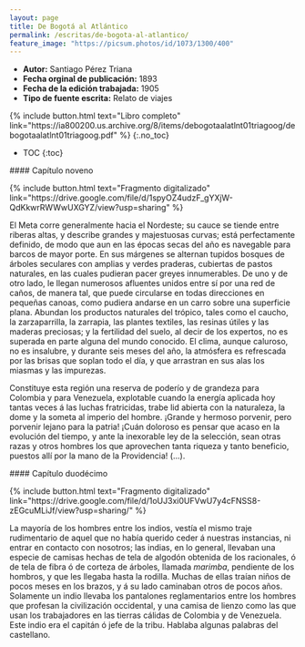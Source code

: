 ```yaml
---
layout: page
title: De Bogotá al Atlántico
permalink: /escritas/de-bogota-al-atlantico/
feature_image: "https://picsum.photos/id/1073/1300/400"
---
```


- **Autor:** Santiago Pérez Triana
- **Fecha orginal de publicación:** 1893
- **Fecha de la edición trabajada:** 1905
- **Tipo de fuente escrita:** Relato de viajes 
<p></p>
{% include button.html text="Libro completo" link="https://ia800200.us.archive.org/8/items/debogotaalatlnt01triagoog/debogotaalatlnt01triagoog.pdf" %}
{:.no_toc} 

* TOC
{:toc}
<p></p> 
#### Capítulo noveno
 <p></p>
{% include button.html text="Fragmento digitalizado" link="https://drive.google.com/file/d/1spyOZ4udzF_gYXjW-QdKkwrRWWwUXGYZ/view?usp=sharing" %}

El Meta corre generalmente hacia el Nordeste; su cauce se tiende entre riberas altas, y describe grandes y majestuosas curvas; está perfectamente definido, de modo que aun en las épocas secas del año es navegable para barcos de mayor porte. En sus márgenes se alternan tupidos bosques de árboles seculares con amplias y verdes praderas, cubiertas de pastos naturales, en las cuales pudieran pacer greyes innumerables. De uno y de otro lado, le llegan numerosos afluentes unidos entre sí por una red de caños, de manera tal, que puede circularse en todas direcciones en pequeñas canoas, como pudiera andarse en un carro sobre una superficie plana. Abundan los productos naturales del trópico, tales como el caucho, la zarzaparrilla, la zarrapia, las plantes textiles, las resinas útiles y las maderas preciosas; y la fertilidad del suelo, al decir de los expertos, no es superada en parte alguna del mundo conocido. El clima, aunque caluroso, no es insalubre, y durante seis meses del año, la atmósfera es refrescada por las brisas que soplan todo el día, y que arrastran en sus alas los miasmas y las impurezas.

Constituye esta región una reserva de poderío y de grandeza para Colombia y para Venezuela, explotable cuando la energía aplicada hoy tantas veces á las luchas fratricidas, trabe lid abierta con la naturaleza, la dome y la someta al imperio del hombre. ¡Grande y hermoso porvenir, pero porvenir lejano para la patria! ¡Cuán doloroso es pensar que acaso en la evolución del tiempo, y ante la inexorable ley de la selección, sean otras razas y otros hombres los que aprovechen tanta riqueza y tanto beneficio, puestos allí por la mano de la Providencia! (...).
<p></p>
#### Capítulo duodécimo
<p></p>
{% include button.html text="Fragmento digitalizado" link="https://drive.google.com/file/d/1oUJ3xi0UFVwU7y4cFNSS8-zEGcuMLiJf/view?usp=sharing/" %}

La mayoría de los hombres entre los indios, vestía el mismo traje rudimentario de aquel que no había querido ceder á nuestras instancias, ni entrar en contacto con nosotros; las indias, en lo general, llevaban una especie de camisas hechas de tela de algodón obtenida de los racionales, ó de tela de fibra ó de corteza de árboles, llamada _marimba_, pendiente de los hombros, y que les llegaba hasta la rodilla. Muchas de ellas traían niños de pocos meses en los brazos, y á su lado caminaban otros de pocos años. Solamente un indio llevaba los pantalones reglamentarios entre los hombres que profesan la civilización occidental, y una camisa de lienzo como las que usan los trabajadores en las tierras cálidas de Colombia y de Venezuela. Este indio era el capitán ó jefe de la tribu. Hablaba algunas palabras del castellano.